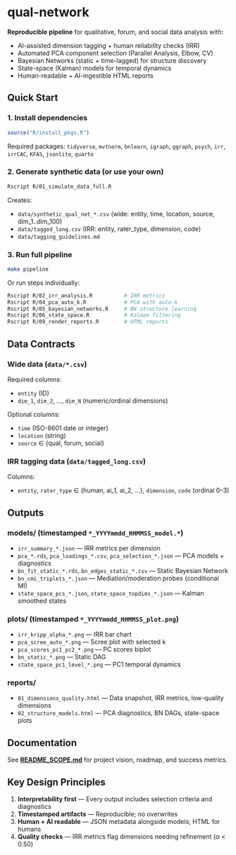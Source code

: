 # qual-network

**Reproducible pipeline** for qualitative, forum, and social data analysis with:
- AI-assisted dimension tagging + human reliability checks (IRR)
- Automated PCA component selection (Parallel Analysis, Elbow, CV)
- Bayesian Networks (static + time-lagged) for structure discovery
- State-space (Kalman) models for temporal dynamics
- Human-readable + AI-ingestible HTML reports

## Quick Start

### 1. Install dependencies
```r
source("R/install_pkgs.R")
```

Required packages: `tidyverse`, `mvtnorm`, `bnlearn`, `igraph`, `ggraph`, `psych`, `irr`, `irrCAC`, `KFAS`, `jsonlite`, `quarto`

### 2. Generate synthetic data (or use your own)
```bash
Rscript R/01_simulate_data_full.R
```

Creates:
- `data/synthetic_qual_net_*.csv` (wide: entity, time, location, source, dim_1..dim_100)
- `data/tagged_long.csv` (IRR: entity, rater_type, dimension, code)
- `data/tagging_guidelines.md`

### 3. Run full pipeline
```bash
make pipeline
```

Or run steps individually:
```bash
Rscript R/02_irr_analysis.R          # IRR metrics
Rscript R/04_pca_auto_k.R            # PCA with auto-k
Rscript R/05_bayesian_networks.R     # BN structure learning
Rscript R/06_state_space.R           # Kalman filtering
Rscript R/09_render_reports.R        # HTML reports
```

## Data Contracts

### Wide data (`data/*.csv`)
Required columns:
- `entity` (ID)
- `dim_1`, `dim_2`, ..., `dim_N` (numeric/ordinal dimensions)

Optional columns:
- `time` (ISO-8601 date or integer)
- `location` (string)
- `source` ∈ {qual, forum, social}

### IRR tagging data (`data/tagged_long.csv`)
Columns:
- `entity`, `rater_type` ∈ {human, ai_1, ai_2, ...}, `dimension`, `code` (ordinal 0–3)

## Outputs

### models/ (timestamped `*_YYYYmmdd_HHMMSS_model.*`)
- `irr_summary_*.json` — IRR metrics per dimension
- `pca_*.rds`, `pca_loadings_*.csv`, `pca_selection_*.json` — PCA models + diagnostics
- `bn_fit_static_*.rds`, `bn_edges_static_*.csv` — Static Bayesian Network
- `bn_cmi_triplets_*.json` — Mediation/moderation probes (conditional MI)
- `state_space_pcs_*.json`, `state_space_topdims_*.json` — Kalman smoothed states

### plots/ (timestamped `*_YYYYmmdd_HHMMSS_plot.png`)
- `irr_kripp_alpha_*.png` — IRR bar chart
- `pca_scree_auto_*.png` — Scree plot with selected k
- `pca_scores_pc1_pc2_*.png` — PC scores biplot
- `bn_static_*.png` — Static DAG
- `state_space_pc1_level_*.png` — PC1 temporal dynamics

### reports/
- `01_dimensions_quality.html` — Data snapshot, IRR metrics, low-quality dimensions
- `02_structure_models.html` — PCA diagnostics, BN DAGs, state-space plots

## Documentation

See **[README_SCOPE.md](README_SCOPE.md)** for project vision, roadmap, and success metrics.

## Key Design Principles

1. **Interpretability first** — Every output includes selection criteria and diagnostics
2. **Timestamped artifacts** — Reproducible; no overwrites
3. **Human + AI readable** — JSON metadata alongside models; HTML for humans
4. **Quality checks** — IRR metrics flag dimensions needing refinement (α < 0.50)
